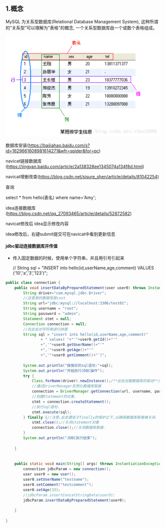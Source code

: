 ## 1.概念

MySQL 为关系型数据库(Relational Database Management System), 这种所谓的”关系型”可以理解为”表格”的概念, 一个关系型数据库由一个或数个表格组成。

![20171023201756830](../asset/20171023201756830.png)



数据库安装(https://baijiahao.baidu.com/s?id=1629661608981614271&wfr=spider&for=pc)

navicat链接数据库(https://jingyan.baidu.com/article/2a138328ee1345074a134f8d.html)

navicat增删改查(https://blog.csdn.net/sisure_shen/article/details/81042254)

查询

select * from hello(表名) where name='Amy';



idea连接数据库(https://blog.csdn.net/qq_27093465/article/details/52872582)



navicat修改后 idea显示修改内容

idea修改后，右键submit提交可在navicat中看到更新信息



#### jdbc驱动连接数据库并传值

- 传入固定数据的时候，使用单个字符串，并且用引号引起来

  // String sql = "INSERT into hello(id,userName,age,comment) VALUES ('10','a','3','123')";

```java
public class connection {
    public void insertDataByPreparedStatement(user user0) throws InstantiationException, IllegalAccessException, ClassNotFoundException, SQLException{
        String driver="com.mysql.jdbc.Driver";
        //这里我的数据库是cxxt
        String url="jdbc:mysql://localhost:3306/test01";
        String username = "root";
        String password = "admin";
        Statement stmt = null;
        Connection connection = null;
        //在此处对字符串进行拼接
        String sql = "insert into hello(id,userName,age,comment)"
                + " values( "+"'"+user0.getId()+"'"
                +",'"+user0.getUserName()+"'"
                +",'"+user0.getAge()+"'"
                +",'"+user0.getComment()+"')";
       
        System.out.println("接接后的sql语句:"+sql);
        System.out.println("开始执行JDBC操作");
        try {
            Class.forName(driver).newInstance();/**此处加载数据库的驱动**/
            //通过DriverManager实例化数据库联接
            connection = DriverManager.getConnection(url, username, password);
            //创建Statement的对象.
            stmt = connection.createStatement();
            //执行sql语句.
            stmt.execute(sql);
        } finally {//注意,此处要处于finally的保护之下,以确保数据库联接被关闭.
            stmt.close();//关闭statement对象
            connection.close();//关闭数据库联接.
        }
        System.out.println("JDBC执行结束");

    }


    public static void main(String[] args) throws InstantiationException, IllegalAccessException, ClassNotFoundException, SQLException{
        connection jdbcParam = new connection();
        user user0 = new user();
        user0.setUserName("testname");
        user0.setComment("testcomment");
        user0.setAge(33);
        //jdbcParam.insertConcatStringData(userO);
        jdbcParam.insertDataByPreparedStatement(user0);
        
    }

}

```

